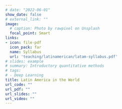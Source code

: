```yaml
---
# date: "2022-06-01"
show_date: false
# external_link: ""
image:
  # caption: Photo by rawpixel on Unsplash
  focal_point: Smart
links:
- icon: file-pdf
  icon_pack: far
  name: Syllabus
  url: 'teaching/latinamerican/latam-syllabus.pdf'
# slides: example
# summary: Introductory quantitative methods
# tags:
# - Deep Learning
title: Latin America in the World
url_code: ""
url_pdf: ""
url_slides: ""
url_video: ""
---
```

